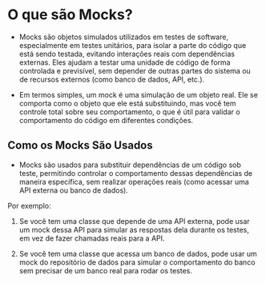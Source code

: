 # O que são Mocks?

- Mocks são objetos simulados utilizados em testes de software, especialmente em testes unitários, para isolar a parte do código que está sendo testada, evitando interações reais com dependências externas. Eles ajudam a testar uma unidade de código de forma controlada e previsível, sem depender de outras partes do sistema ou de recursos externos (como banco de dados, API, etc.).

- Em termos simples, um mock é uma simulação de um objeto real. Ele se comporta como o objeto que ele está substituindo, mas você tem controle total sobre seu comportamento, o que é útil para validar o comportamento do código em diferentes condições.

## Como os Mocks São Usados
- Mocks são usados para substituir dependências de um código sob teste, permitindo controlar o comportamento dessas dependências de maneira específica, sem realizar operações reais (como acessar uma API externa ou banco de dados).

Por exemplo:

1) Se você tem uma classe que depende de uma API externa, pode usar um mock dessa API para simular as respostas dela durante os testes, em vez de fazer chamadas reais para a API.

2) Se você tem uma classe que acessa um banco de dados, pode usar um mock do repositório de dados para simular o comportamento do banco sem precisar de um banco real para rodar os testes.